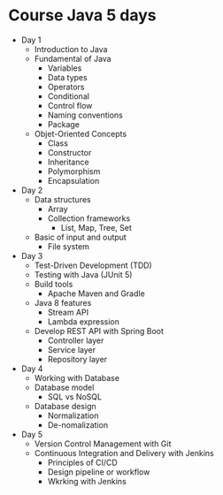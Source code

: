 # Course Java 5 days

* Day 1
  * Introduction to Java
  * Fundamental of Java
    * Variables
    * Data types
    * Operators
    * Conditional 
    * Control flow 
    * Naming conventions
    * Package
  * Objet-Oriented Concepts
    * Class
    * Constructor
    * Inheritance
    * Polymorphism
    * Encapsulation 
* Day 2
    * Data structures
      * Array
      * Collection frameworks
        * List, Map, Tree, Set 
    * Basic of input and output
      * File system 
* Day 3
    * Test-Driven Development (TDD)
    * Testing with Java (JUnit 5)
    * Build tools
      * Apache Maven and Gradle
    * Java 8 features
      * Stream API
      * Lambda expression
    * Develop REST API with Spring Boot
      * Controller layer
      * Service layer
      * Repository layer
* Day 4
    * Working with Database
    * Database model
      * SQL vs NoSQL
    * Database design
      * Normalization
      * De-nomalization
* Day 5
    * Version Control Management with Git
    * Continuous Integration and Delivery with Jenkins
      * Principles of CI/CD
      * Design pipeline or workflow
      * Wkrking with Jenkins
      
